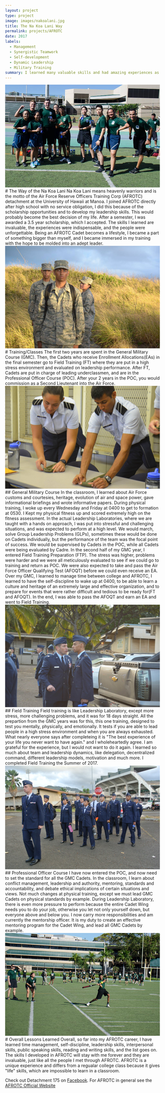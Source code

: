 ```yaml
---
layout: project
type: project
image: images/nakoalani.jpg
title: The Na Koa Lani Way
permalink: projects/AFROTC
date: 2017
labels:
  - Management
  - Synergistic Teamwork
  - Self-development
  - Dynamic Leadership
  - Military Training
summary: I learned many valuable skills and had amazing experiences as an AFROTC Cadet at Detachment 175 in AFROTC.
---
```


<img class="ui large left floated image" src="../images/team.jpg">
# The Way of the Na Koa Lani
Na Koa Lani means heavenly warriors and is the motto of the Air Force Reserve Officers Training Corp
(AFROTC) detachment at the University of Hawaii at Manoa. I joined AFROTC directly after high school
with no service obligation, I did this because of the scholarship opportunities and to develop my
leadership skills. This would probably become the best decision of my life. After a semester, I was
awarded a 3.5 year scholarship, which I accepted. The skills I learned are invaluable, the experiences were indispensable, and the people were unforgettable. Being an AFROTC Cadet becomes a
lifestyle, I became a part of something bigger than myself, and I became immersed in my training
with the hope to be molded into an adept leader.

<img class="ui large left floated image" src="../images/Makapuu.jpg">
# Training/Classes
The first two years are spent in the General Military Course (GMC). Then, the Cadets who receive 
Enrollment Allocations(EAs) in the final semester go to Field Training (FT) where they are put in a 
high stress environment and evaluated on leadership performance. After FT, Cadets are put in charge 
of leading underclassmen, and are in the Professional Officer Course (POC). After your 2 years in the 
POC, you would commission as a Second Lieutenant into the Air Force. 

<img class="ui large left floated image" src="../images/folding.jpg">
## General Military Course
In the classroom, I learned about Air Force customs and courtesies, heritage, evolution of air and 
space power, gave informational briefings and wrote informative papers. During physical training,
I woke up every Wednesday and Friday at 0400 to get to formation at 0530. I Kept my physical fitness up
and scored extremely high on the fitness assessment. In the actual Leadership Laboratories, where we
are taught with a hands on approach, I was put into stressful and challenging situations, and was
expected to perform at a high level. We would march, solve Group Leadership Problems (GLPs), sometimes
these would be done on Cadets individually, but the performance of the team was the focal point of success. We would be supervised by Cadets in the POC, while all Cadets were being evaluated by Cadre.
In the second half of my GMC year, I entered Field Training Preparation (FTP). The stress was higher,
problems were harder and we were all meticulously evaluated to see if we could go to training and return
as POC. We were also expected to take and pass the Air Force Officer Qualifying Test (AFOQT) before 
we could even receive an EA. Over my GMC, I learned to manage time between college and AFROTC, I 
learned to have the self-discipline to wake up at 0400, to be able to learn a culture and heritage of 
an extremely large and effective organization, and to prepare for events that were rather difficult 
and tedious to be ready 
for(FT and AFOQT). In the end, I was able to pass the AFOQT and earn an EA and went to Field 
Training. 

<img class="ui large left floated image" src="../images/yelling.jpg">
## Field Training
Field training is like Leadership Laboratory, except more stress, more challenging problems, and it
was for 18 days straight. All the prepartion from the GMC years was for this, this one training, designed
to test you mentally, physically, and emotionally. It tests if you are able to lead people in a high
stress environment and when you are always exhausted. What nearly everyone says after completeing it 
is "The best experience of your life you never want to have again." and I wholeheartedly agree. I am
grateful for the experience, but I would not want to do it again. I learned so much about team and 
leadership dynamics, like delegation, decentralized command, different leadership models, motivation 
and much more. I completed Field Training the Summer of 2017.

<img class="ui large left floated image" src="../images/formation.jpg">
## Professional Officer Course
I have now entered the POC, and now need to set the standard for all the GMC Cadets. In the classroom, 
I learn about conflict management, leadership and authority, mentoring, standards and accountability,
and debate ethical implications of certain situations and views. Not much changes at physical training,
except we must lead GMC Cadets on physical standards by example. During Leadership Laboratory, there 
is even more pressure to perform because the entire Cadet Wing needs you to do your job, otherwise you
let not only yourself down, but everyone above and below you. I now carry more responsibilities and
am currently the mentorship officer. It is my duty to create an effective mentoring program for the
Cadet Wing, and lead all GMC Cadets by example.

<img class="ui large left floated image" src="../images/baseball.jpg">
# Overall Lessons Learned
Overall, so far into my AFROTC career, I have learned time management, self-discipline, leadership skills,
interpersonal skills, public speaking skills, reading and writing skills, and the list goes on. The 
skills I developed in AFROTC will stay with me forever and they are invaluable, just like all
the people I met through AFROTC. AFROTC is a unique experience and differs from a regualar college
class because it gives "life" skills, which are impossible to learn in a classroom.

Check out Detachment 175 on [Facebook](https://www.facebook.com/universityofhawaiiairforcerotc/).
For AFROTC in general see the [AFROTC Official Website](https://www.afrotc.com/)
